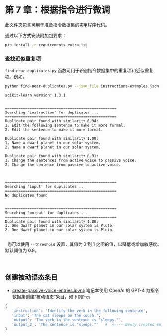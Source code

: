 # 第 7 章：根据指令进行微调

此文件夹包含可用于准备指令数据集的实用程序代码。

通过以下方式安装附加包要求：

```bash
pip install -r requirements-extra.txt
```

### 查找近似重复项

`find-near-duplicates.py` 函数可用于识别指令数据集中的重复项和近似重复项。例如，

```bash
python find-near-duplicates.py --json_file instructions-examples.json
```

```
scikit-learn version: 1.3.1


==================================================
Searching 'instruction' for duplicates ...
==================================================
Duplicate pair found with similarity 0.94:
1. Edit the following sentence to make it more formal.
2. Edit the sentence to make it more formal.

Duplicate pair found with similarity 1.00:
1. Name a dwarf planet in our solar system.
2. Name a dwarf planet in our solar system.

Duplicate pair found with similarity 0.91:
1. Change the sentences from active voice to passive voice.
2. Change the sentence from passive to active voice.



==================================================
Searching 'input' for duplicates ...
==================================================
No duplicates found


==================================================
Searching 'output' for duplicates ...
==================================================
Duplicate pair found with similarity 1.00:
1. One dwarf planet in our solar system is Pluto.
2. One dwarf planet in our solar system is Pluto.


```

&nbsp;
您可以使用 `--threshold` 设置，其值为 0 到 1 之间的值，以降低或增加敏感度。
默认阈值为 0.9。

&nbsp;
## 创建被动语态条目

- [create-passive-voice-entries.ipynb](create-passive-voice-entries.ipynb) 笔记本使用 OpenAI 的 GPT-4 为指令数据集创建“被动语态”条目，如下例所示

 ```python
 {  
    'instruction': 'Identify the verb in the following sentence',
    'input': 'The cat sleeps on the couch.',
    'output': 'The verb in the sentence is "sleeps."',
    'output_2': 'The sentence is "sleeps."'   #  <---- Newly created entry
 }  
 ```